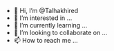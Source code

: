 - 👋 Hi, I’m @Talhakhired
- 👀 I’m interested in ...
- 🌱 I’m currently learning ...
- 💞️ I’m looking to collaborate on ...
- 📫 How to reach me ...

<!---
Talhakhired/Talhakhired is a ✨ special ✨ repository because its `README.md` (this file) appears on your GitHub profile.
You can click the Preview link to take a look at your changes.
--->
